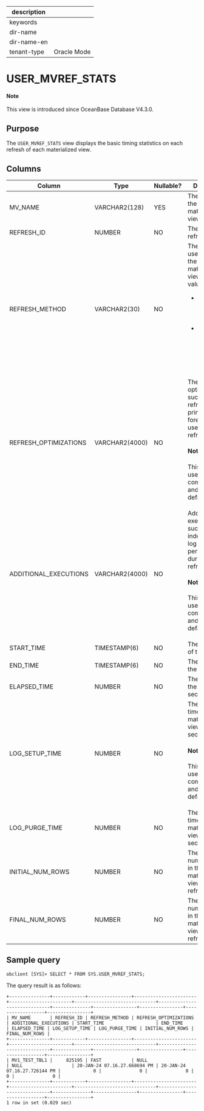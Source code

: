 | description ||
|---|---|
| keywords ||
| dir-name ||
| dir-name-en ||
| tenant-type | Oracle Mode |

# USER_MVREF_STATS

<main id="notice" type='explain'>
<h4>Note</h4>
<p>This view is introduced since OceanBase Database V4.3.0. </p>
</main>

## Purpose

The `USER_MVREF_STATS` view displays the basic timing statistics on each refresh of each materialized view.

## Columns

| **Column** | **Type** | **Nullable?** | **Description** |
| --- | --- | --- | --- |
| MV_NAME | VARCHAR2(128) | YES | The name of the materialized view. |
| REFRESH_ID | NUMBER | NO | The ID of the refresh. |
| REFRESH_METHOD | VARCHAR2(30) | NO | The method used to refresh the materialized view. Valid values:<ul><li>`FAST`: The materialized view is fast refreshed.  </li><li>`COMPLETE`: The materialized view is completely refreshed. </li></ul> |
| REFRESH_OPTIMIZATIONS | VARCHAR2(4000) | NO | The refresh optimization, such as a null refresh, or a primary key or foreign key used during the refresh. <main id="notice" type='explain'> <h4>Note</h4><p>This column is used only for compatibility and is `NULL` by default. </p></main> |
| ADDITIONAL_EXECUTIONS | VARCHAR2(4000) | NO | Additional executions, such as an index rebuild or log operations performed during the refresh. <main id="notice" type='explain'> <h4>Note</h4><p>This column is used only for compatibility and is `NULL` by default. </p></main> |
| START_TIME | TIMESTAMP(6) | NO | The start time of the refresh. |
| END_TIME | TIMESTAMP(6) | NO | The end time of the refresh. |
| ELAPSED_TIME | NUMBER | NO | The duration of the refresh, in seconds. |
| LOG_SETUP_TIME | NUMBER | NO | The log setup time for the materialized view, in seconds.<main id="notice" type='explain'> <h4>Note</h4><p>This column is used only for compatibility and is `0` by default. </p></main> |
| LOG_PURGE_TIME | NUMBER | NO | The log purge time for the materialized view, in seconds. |
| INITIAL_NUM_ROWS | NUMBER | NO | The initial number of rows in the materialized view when the refresh starts. |
| FINAL_NUM_ROWS | NUMBER | NO | The final number of rows in the materialized view when the refresh ends. |

## Sample query

```shell
obclient [SYS]> SELECT * FROM SYS.USER_MVREF_STATS;
```

The query result is as follows:

```shell
+---------------+------------+----------------+-----------------------+-----------------------+------------------------------+------------------------------+--------------+----------------+----------------+------------------+----------------+
| MV_NAME       | REFRESH_ID | REFRESH_METHOD | REFRESH_OPTIMIZATIONS | ADDITIONAL_EXECUTIONS | START_TIME                   | END_TIME                     | ELAPSED_TIME | LOG_SETUP_TIME | LOG_PURGE_TIME | INITIAL_NUM_ROWS | FINAL_NUM_ROWS |
+---------------+------------+----------------+-----------------------+-----------------------+------------------------------+------------------------------+--------------+----------------+----------------+------------------+----------------+
| MV1_TEST_TBL1 |     825195 | FAST           | NULL                  | NULL                  | 20-JAN-24 07.16.27.668694 PM | 20-JAN-24 07.16.27.726144 PM |            0 |              0 |              0 |                0 |              0 |
+---------------+------------+----------------+-----------------------+-----------------------+------------------------------+------------------------------+--------------+----------------+----------------+------------------+----------------+
1 row in set (0.029 sec)
```
